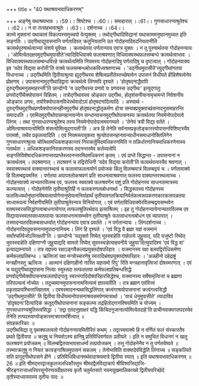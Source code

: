 +++
title = "40 यथाश्रयभावाधिकरणम्"

+++
अङ्गेषु यथाश्रयभावः ।।59।। शिष्टेश्च ।।60।। समाहारात् ।।61।। गुणसाधारण्यश्रुतेश्च ।।62।। न वा तत्सहभावाश्रुतेः ।।63।। दर्शनाच्च ।।64।।   
काम्ये मुक्तानां यथाकामं विकल्पस्समुच्चयो वेत्युक्तम् । तथोद्गीथादिविद्यानां यथाकाममनुष्ठानमुच्यत इति सङ्गतिः । उद्गीथाद्युपासनानि पर्णतादिवत् क्रतुनियतानि उत गोदोहनादिवदनियतानीति क्रत्वर्थपुरुषार्थत्वाभ्यां संशये पूर्वपक्षः । क्रत्वर्थतया पर्णतान्याय एवात्र युक्तः । न तु पुरुषार्थतया गोदोहनन्यायः । 'ओमित्येतदक्षरमुद्गीथमुपासीते'त्यादिविधिवाक्ये फलाश्रवणात् विधिवाक्यस्थफलसम्बन्धे क्रत्वर्थत्वाभावः । विधिवाक्यस्थफलसम्बन्धविरहे क्रत्वर्थत्वमिति नियमस्य गोदोहनादिषु पर्णतादिषु च दृष्टत्वात् । गोदोहनवाक्य इव 'यदेव विद्यया करोती'ति वाक्ये फलसम्बन्धबोधकविध्यश्रवणाच्च । 'उद्गीथमुपासीते'त्युद्गीथांगतया विधानाच्च । उद्गीथमिति द्वितीयाश्रुत्या ह्युद्गीथस्य शेषित्वप्रतीतेस्तच्छेषत्वेन उपासनं विधीयते व्रीहिशेषत्वेनेव प्रोक्षणम् । उपासनानामुद्गीथादिद्वारा क्रत्वर्थत्वे लिंगमपि दृश्यते । 'होतृषदनाद्धैवापि दुरुद्गीथमनुसमाहरन्ती'ति छान्दोग्ये 'य उद्गीथस्स प्रणवो यः प्रणवस्स उद्गीथः' इत्युद्गातुः प्रणवोद्गीथैक्योपासनं विहितम् । तत्रोद्गीथावयव ओङ्कार उद्गीथः, होतृशंसनीयानामृचामन्ते निवेशनीय ओङ्कारः प्रणवः, तयोरैक्योपासनविधेरर्थवादोऽयं होतृषदनादित्यादिः । अस्यार्थः - दुरुद्गीथमुद्गीथप्रणवैक्योपासनहीनमुद्गीथं होतृषदनाद्धोतृकर्मणः होत्रा सम्यक्प्रयुक्ताच्छंसनादनुसमाहरन्ति समादधति । एवमिदमुद्गीथोपासनहानावन्येन सन्धानवचनमुद्गीथोपासनस्य क्रत्वर्थतया नियमेनोपादेयत्वे लिंगम् । तथा गुणसाधारण्यश्रुतेश्च तस्य नियमेनोपादेयत्वमवगम्यते । 'तेनेयं त्रयी विद्या वर्तते । ओमित्याश्रावयत्योमिति शंसत्योमित्युद्गायती'ति । अत्र हि तेनेति सर्वनामप्रकृतोङ्कारस्योपासनविशिष्टस्यैव परामर्शः, तथैव प्रकृतत्वादिति । एवं नियमरूपयुक्त्या श्रुत्योपासनहानावन्याधीनसमाधानोक्तिलिंगेन गुणसाधारणश्रुत्या चोत्थितमधिकशङ्कान्तरं निराकर्तुमिदमधिकरणमिति न तन्निर्धारणानियमाधिकरणेनास्य गतार्थता । अधिकशङ्कानिराकरणस्य तदनन्तरमेव कर्तव्यत्वेपि सङ्गतिविशेषादधिकरणान्तरप्राप्तेस्तदनन्तरमिदमधिकरणं कृतम् । एवं प्राप्ते सिद्धान्तः - उपासनानां न क्रत्वर्थत्वम् । तदश्रवणात् । तदश्रवणं च तद्विरोधिनी 'यदेव विद्यया करोती'ति फलार्थवत्वस्यैव श्रवणात् । स्ववाक्यस्थत्वं वाक्यान्तरस्थत्वं च फलत्वाफलत्वयोर्न प्रयोजकं किंतु विलम्बमात्रं विलम्बद्वयं च । पर्णतावाक्ये हि विलम्बद्वयमस्ति । पर्णतया अपापश्लोकश्रवणं प्रति साधनत्वाश्रवणात् फलस्य वाक्यान्तरस्थत्वाच्च । गोदोहनवाक्ये त्वन्यतरविलम्ब एव, फलस्य स्ववाक्ये फलश्रवणेन पशुं प्रति गोदोहनस्य साधनतामात्रस्य कल्प्यत्वात् । गोदोहनेनेति तृतीयाश्रुतिर्हि न फलकरणत्वबोधनार्था । सिद्धरूपस्य गोदोहनस्य फलसिध्यर्थानुष्ठानविषयत्वायोगेनानुष्ठेयत्वनिर्वाहार्थं तृतीयावगतक्रियानिर्वर्तकत्वरूपकरणकारकतापन्नतया साध्यरूपत्वं निर्वहणीयमिति तृतीयाश्रुतेरन्यत्र विनियोगात् । एवं पर्णताविधिवाक्येरविलम्बद्वयसम्भवेन वाक्यस्वरससिद्धांगत्वाबाधनायोगात् तत्फलश्रुतिरर्थवाद इत्याश्रितम् । इह तु गोदोहनन्यायेनान्यतरविलम्ब एव विद्यायास्स्वतस्साध्यरूपायाः फलसाधनत्वसम्भवेन तृतीयाश्रुतेः फलसाधनत्वबोधन एव व्यापारात् । तस्मादन्यतरविलम्बसाधर्म्यात् गोदोहनन्याय एवात्र प्रवर्तते । न पर्णतान्यायः । लिंगदर्शनाच्च । गोदोहनादिवदुपासनानामुपादानानियमः। लिंगं हि दृश्यते । 'एवं विद्ध वै ब्रह्मा यज्ञं यजमानं सर्वांश्चर्त्विजोऽभिरक्षती'ति । छान्दोग्ये 'यद्यृक्तो रिष्येत् भूस्स्वाहेति गार्हपत्ये जुहुयात्, यदि यजुष्टो रिष्येत् भुवस्स्वाहेति दक्षिणाग्नौ जुहुयाद्यदि सामतो रिष्येत् सुवस्स्वाहेत्याहवनीये जुहुया'दित्युपादिश्य 'एवं विद्ध वा' इत्याद्याम्नायते । तत्र यज्ञस्य रक्षाऽङ्गवैकल्यप्रयुक्तदोषपरिहारः । यजमानस्य रक्षा बलवद्विरोधिकर्मणा कर्मफलाप्रतिबन्धः । ऋत्विजां रक्षा मन्त्रोच्चारणेषु स्वरादिभ्रंशप्रयुक्तदोषपरिहारः । 'अन्नहीनो दहेद्राष्ट्रं मन्त्रहीनस्तु ऋत्विजः । आत्मानं दक्षिणाहीनो नास्ति यज्ञसमो रिपु' रिति मन्त्रहानावृत्विजां दोषस्मरणात् । एवं च यद्युद्गीथाद्युपासना नित्याः स्युस्तदा तत्फलतया कर्मफलाप्रतिबन्धसिद्धेः प्रणवोद्गीथैक्योपासनाफलतयोद्गातुः स्वरभंगादिदोषपरिहारसिद्धेश्च, यजमानस्य सर्वेषामृत्विजां च ब्रह्मणा परिपाल्यत्वं नोच्येत । तदुच्यमानमुपासनानामनित्यत्वं ज्ञापयतीति । तत्र ब्रह्मण एवंवित्त्वं प्रकृताप्रायश्चित्ताभिज्ञत्वम् । एवमस्मादनन्यथासिद्धलिंगात् क्रत्वंगाश्रयोपासनानां क्रत्वंगत्वसिद्धौ 'उद्गीथमुपासीते' ति द्वितीया विधीयमानोपासनाश्रयसमर्पणमात्रार्था । 'वाचं धेनुमुपासीते' त्यादाविव 'होदृषदना'दित्यादिकं क्रतूद्गीथोपासनानां सङ्कल्प्य तद्रहितोद्गानविषयमिति च योज्यम् । गुणसाधारण्यश्रुतिस्त्वसिद्धा । 'तद्वा एतदनुज्ञाक्षरं यद्धि किंचिदनुजानात्योमित्येतदाहे'ति प्राचीनवाक्यगतपदस्येव तेनेति तत्पदस्याप्योङ्कारमात्रपरामर्शित्वात् ॥   
संग्रहकारिकाः ॥   
उद्गीथविद्या तु पृथक्फलत्वतो गोदोहनन्यायमितीरितं कथम् । तद्वत्स्ववाक्ये हि न वर्णितं फलं संस्कारतैव प्रथते द्वितीयया ॥ क्रतुषु च नियमोऽस्य हानिषु प्रतिविधिवर्णवतः प्रतीयते । इति न समुचितं विधानगं न खलु फलश्रवणं प्रयोजकम् ॥ विलम्बद्वितयाभावसाधर्म्यं तत्प्रयोजकम् । तत्तु गोदोहनेनैव न तु पर्णतयेष्यते ॥ तस्मात्क्रतुषु न नियतं क्रत्वङ्गाश्रितमुपासनं सकलम् । तेनोभाविति वाक्यादेवंविद्धेति लिंगाच्च ॥ सङ्कल्पिते सति प्रागुद्गीथोपासने हीने । प्रतिविधिविधानमर्थवादाश्रयमात्रे द्वितीया स्यात् ॥ इति यथाश्रयभावाधिकरणम् ॥26 ॥ इति श्रीमद्भरद्वाजकुलजलधिकौस्तुभ श्रीमदद्वैतविद्याचार्य श्रीविश्वजिद्याजि- श्रीरङ्गराजाध्वरिवरसूनोरप्पयदीक्षतस्य कृतौ चतुर्मतसारे नयमयूखमालिकाख्ये द्वितीयपरिच्छेदे तृतीस्याध्याययस्य तृतीयः पादः ॥